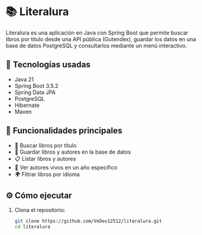 # 📚 Literalura

Literalura es una aplicación en Java con Spring Boot que permite buscar libros por título desde una API pública (Gutendex), guardar los datos en una base de datos PostgreSQL y consultarlos mediante un menú interactivo.

## 🚀 Tecnologías usadas

- Java 21
- Spring Boot 3.5.2
- Spring Data JPA
- PostgreSQL
- Hibernate
- Maven

## 🧠 Funcionalidades principales

- 🔎 Buscar libros por título
- 💾 Guardar libros y autores en la base de datos
- 📋 Listar libros y autores
- 🧓 Ver autores vivos en un año específico
- 🌍 Filtrar libros por idioma

## ⚙️ Cómo ejecutar

1. Clona el repositorio:
   ```bash
   git clone https://github.com/VeDev12512/literalura.git
   cd literalura